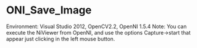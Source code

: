 # ONI_Save_Image 

Environment: Visual Studio 2012, OpenCV2.2, OpenNI 1.5.4
Note: You can execute the NiViewer from OpenNI, and use the options Capture->start that appear just clicking in the left mouse button. 
